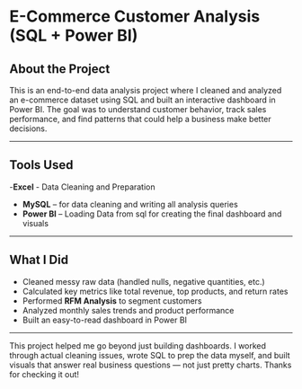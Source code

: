 # E-Commerce Customer Analysis (SQL + Power BI)

## About the Project

This is an end-to-end data analysis project where I cleaned and analyzed an e-commerce dataset using SQL and built an interactive dashboard in Power BI.
The goal was to understand customer behavior, track sales performance, and find patterns that could help a business make better decisions.

---

## Tools Used
-**Excel** - Data Cleaning and Preparation
- **MySQL** – for data cleaning and writing all analysis queries  
- **Power BI** – Loading Data from sql for creating the final dashboard and visuals

---

## What I Did

- Cleaned messy raw data (handled nulls, negative quantities, etc.)
- Calculated key metrics like total revenue, top products, and return rates
- Performed **RFM Analysis** to segment customers
- Analyzed monthly sales trends and product performance
- Built an easy-to-read dashboard in Power BI

---


This project helped me go beyond just building dashboards. I worked through actual cleaning issues, wrote SQL to prep the data myself, and built visuals that answer real business questions — not just pretty charts.
Thanks for checking it out!

